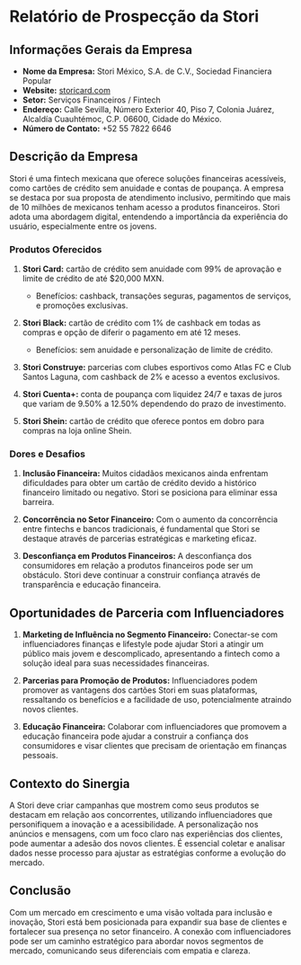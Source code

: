 # Relatório de Prospecção da Stori

## Informações Gerais da Empresa

- **Nome da Empresa:** Stori México, S.A. de C.V., Sociedad Financiera Popular
- **Website:** [storicard.com](https://www.storicard.com)
- **Setor:** Serviços Financeiros / Fintech
- **Endereço:** Calle Sevilla, Número Exterior 40, Piso 7, Colonia Juárez, Alcaldía Cuauhtémoc, C.P. 06600, Cidade do México.
- **Número de Contato:** +52 55 7822 6646

## Descrição da Empresa

Stori é uma fintech mexicana que oferece soluções financeiras acessíveis, como cartões de crédito sem anuidade e contas de poupança. A empresa se destaca por sua proposta de atendimento inclusivo, permitindo que mais de 10 milhões de mexicanos tenham acesso a produtos financeiros. Stori adota uma abordagem digital, entendendo a importância da experiência do usuário, especialmente entre os jovens.

### Produtos Oferecidos

1. **Stori Card:** cartão de crédito sem anuidade com 99% de aprovação e limite de crédito de até $20,000 MXN.
   - Benefícios: cashback, transações seguras, pagamentos de serviços, e promoções exclusivas.
   
2. **Stori Black:** cartão de crédito com 1% de cashback em todas as compras e opção de diferir o pagamento em até 12 meses.
   - Benefícios: sem anuidade e personalização de limite de crédito.

3. **Stori Construye:** parcerias com clubes esportivos como Atlas FC e Club Santos Laguna, com cashback de 2% e acesso a eventos exclusivos.

4. **Stori Cuenta+:** conta de poupança com liquidez 24/7 e taxas de juros que variam de 9.50% a 12.50% dependendo do prazo de investimento.

5. **Stori Shein:** cartão de crédito que oferece pontos em dobro para compras na loja online Shein.

### Dores e Desafios

1. **Inclusão Financeira:** Muitos cidadãos mexicanos ainda enfrentam dificuldades para obter um cartão de crédito devido a histórico financeiro limitado ou negativo. Stori se posiciona para eliminar essa barreira.

2. **Concorrência no Setor Financeiro:** Com o aumento da concorrência entre fintechs e bancos tradicionais, é fundamental que Stori se destaque através de parcerias estratégicas e marketing eficaz.

3. **Desconfiança em Produtos Financeiros:** A desconfiança dos consumidores em relação a produtos financeiros pode ser um obstáculo. Stori deve continuar a construir confiança através de transparência e educação financeira.

## Oportunidades de Parceria com Influenciadores

1. **Marketing de Influência no Segmento Financeiro:** Conectar-se com influenciadores finanças e lifestyle pode ajudar Stori a atingir um público mais jovem e descomplicado, apresentando a fintech como a solução ideal para suas necessidades financeiras.

2. **Parcerias para Promoção de Produtos:** Influenciadores podem promover as vantagens dos cartões Stori em suas plataformas, ressaltando os benefícios e a facilidade de uso, potencialmente atraindo novos clientes.

3. **Educação Financeira:** Colaborar com influenciadores que promovem a educação financeira pode ajudar a construir a confiança dos consumidores e visar clientes que precisam de orientação em finanças pessoais.

## Contexto do Sinergia

A Stori deve criar campanhas que mostrem como seus produtos se destacam em relação aos concorrentes, utilizando influenciadores que personifiquem a inovação e a acessibilidade. A personalização nos anúncios e mensagens, com um foco claro nas experiências dos clientes, pode aumentar a adesão dos novos clientes. É essencial coletar e analisar dados nesse processo para ajustar as estratégias conforme a evolução do mercado.

## Conclusão 

Com um mercado em crescimento e uma visão voltada para inclusão e inovação, Stori está bem posicionada para expandir sua base de clientes e fortalecer sua presença no setor financeiro. A conexão com influenciadores pode ser um caminho estratégico para abordar novos segmentos de mercado, comunicando seus diferenciais com empatia e clareza.